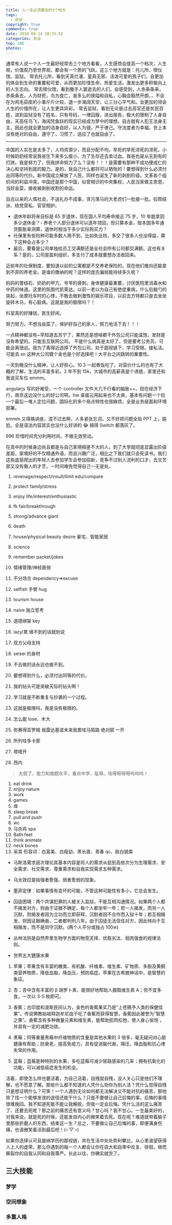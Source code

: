 ```yaml
---
title: 人一生必须要去的3个地方
tags:
  - 杂谈
copyright: true
comments: true
date: 2018-09-14 20:33:52
categories: 杂谈
top: 106
photos:
---
```


通常有人说一个人一生最好经常去三个地方看看，人生感悟会提高一个档次，人生观，价值观乃至世界观，都会有一个质的飞跃。这三个地方就是：托儿所、殡仪馆、监狱。 常去托儿所，看到天真烂漫、童真无邪、活泼可爱的孩子们，会更加的体会到生命的重要和可爱，从而更加珍惜生命，热爱生活，激发出更多积极向上的人生志向。 常去殡仪馆，看到撒手人寰逝去的人们，会感受到，人赤条条来，赤条条去，人为财死，鸟为食亡，是多么的狭隘和自私，心胸会豁然开朗，，不会在为鸡毛蒜皮的小事斤斤计较，退一步海阔天空，让三分心平气和。会更加的领会人生的价值所在，让人生更具异彩。 常去监狱，看到无论是过去高官还是贫民百姓，进到监狱没有了姓名，只有号码，一律囚服，进出报告，极大的限制了人身自由，天高任鸟飞，海阔凭鱼跃的现实已经成为梦中的理想。自古就有人犯王法身无主，因此也就会更加的洁身自好，以人为镜，严于律己。守法度者为幸福，世上本没有绝对的自由，遵守了，习惯了，适应了也就自由了。

---

<!--more-->

中国的人实在是太多了，人均资源少，而且分配不均，旱死的旱死涝死的涝死。小时候奶奶经常说我爸生下来多么瘦小，为了生存还去卖过血。我爸也是从无到有的打拼。我是努力了，但我拼命努力了么？没有！！！是需要有那种不成功便成仁的决心和坚持到底的毅力。是的，我自己什么都将可以牺牲的！要想得到什么必须付出同等的代价。新中国成立解放了人民，同样也诞生了新的剥削阶级。文革各个组织间的利益冲突。中国还是那个中国，似曾相识的中央集权，人民当家做主恩恩，当好韭菜，接收被剥削收割的命运。

自古以来的人情社会，不送礼办不成事，贪污落马的大老虎们一批接一批。拉帮结派、结党营私、官官相护。

- 退休年龄将来目标是 65 岁退休，现在国人平均寿命接近 75 岁，10 年能拿回多少退休金？- 养老个人部分退休可以逐年领回，但只算本金，按本国多年通货膨胀率测算，退休时相当于多少实际购买力？
- 社保里有些险种可能多数人用不到，比如失业险，多交了很多人也没得益，算下这种会占多少？
- 最后，要看是公司单独给员工交满额还是全社会所有公司都交满额。这也有关系？是的，公司是盈利组织，多支付了成本就要想办法收回来。

近些年的社保制度，要知道以前的公寓都是不交养老保险的。现在他们推向还能拿到不菲的养老金。是谁的缴纳的呢？这样的庞氏骗局能持续多久呢？

妈妈的胃结石、奶奶的甲亢、爷爷的骨刺。身体健康最重要，讨厌医院里消毒水和中药的味道。这里的氛围代凯莱达。以前一老以为自己有绝症重病，什么后脑勺的突起，坐摩托车时的心悸，不敢去做刺激性的娱乐项目，以前去方特都只是去坐坐旋转木马，有心脏病。这就是我的极限吗？！

科室真的好赚钱，医生好闲。

努力努力，不想当韭菜了。保护好自己的家人，努力地活下去！！！

一点精神都没有~早知道去苏宁了，果然还是想啥都干外包公司只能温饱，发财是没有希望的。只能去互联网公司。
不是什么病真是太好了，但是要考公务员。可能会离很远。我为了离得近选择了外包公司，处于鄙视链下，学习受限。接私活。可能去 sn 这种大公司镀个金也是个好选择吧！大平台之间跳转的重要性。

一天到晚没什么精神，让人好担心。10.3 一起煮饭吃了。对菜价什么的也有了大概的了解，生活的丰富多彩。2 年不到 15k，大城市的高薪真是个诱惑，家里还和我说买车位 emmm。

angularjs 写的好难受，一个 controller 文件大几千行看的脑胀==。现在经济下行，南京这边没什么的好公司啊。hw 桌面云用起来也不太爽，基本有问题一个拉一个最后一堆人定位问题，国际化的多个局点特性也很麻烦，全是业务层面和环境部署。

emmm 又得搞讲座，混不过去啊，人多紧张忘词。又不好把问题全贴 PPT 上，尴尬。全是语法内容其实也没什么好讲的 😂 搞得 Switch 都落灰了。

996 珍惜时间充分利用时间，不做无效劳动。

在高中的时候身边尚且都是与自己家境相差不大的人，到了大学就彻底显露出阶级差距，家境好的不仅精通外语，而且兴趣广泛，相比之下我们就只会死读书。我们这些底层爬出的年轻人去参加学生会参加招新，竞争不过别人流利的口才，去文艺部又没有傲人的才艺，一时间难免觉得自己一无是处。

1. revenage/respect/insult/limit edu/compare
2. protect family/stress
3. enjoy life/interest/enthusiastic
4. fk fair/breakthrough
5. strong/advance giant
6. death
7. house/physical beauty desire 豪宅、智能家居
8. science

9. remember packet/jokes
10. 情绪管理/神经衰弱
11. 不分场合 dependency=>excuse
12. selfish 手臂 hug
13. tourism house
14. naive 独立思考
15. 道德绑架 key
16. lazy/累 做不到的话就别说
17. 双方父母支持
18. seisei 的身材

19. 不去做的话永远也做不到。
20. 要想得到什么，必须付出同等的代价。
21. 我的钻头可是突破天际的钻头啊！
22. 学习就是不断重复与抄袭的一个过程。
23. 这就是极限吗，我是没有极限的。
24. 怎么能 lose、木大
25. 弥赛得亚罗贼 我雷达基诺未来我累哇马陌路 绝对腻 一开
26. 所列哇多卡那
27. 塔塔开
28. 西内

> 太假了，能力和做题水平，重点中学，耻辱。哇呀呀呀呀呜呜呜！

1. eat drink
2. enjoy nature
3. work
4. games
5. 痒
6. sleep break
7. pull and push
8. wc
9. 马杀鸡 spa
10. Bath feet
11. think animate
12. neck bones
13. 采耳
    形容词：白富美、白瘦幼、黑长直、青春 qc、肤白貌美

- 马斯洛需求层次理论其基本内容是将人的需求从低到高依次分为生理需求、安全需求、社交需求、尊重需求和自我实现需求五种需求。

- 马太效应是指强者愈强、弱者愈弱的现象。

- 墨菲定律：如果事情有变坏的可能，不管这种可能性有多小，它总会发生。

- 囚徒困境：两个共谋犯罪的人被关入监狱，不能互相沟通情况。如果两个人都不揭发对方，则由于证据不确定，每个人都坐牢一年；若一人揭发，而另一人沉默，则揭发者因为立功而立即获释，沉默者因不合作而入狱十年；若互相揭发，则因证据确凿，二者都判刑八年。由于囚徒无法信任对方，因此倾向于互相揭发，而不是同守沉默。(两个人平分或独占 100w)

- 丛林法则是自然界里生物学方面的物竞天择、优胜劣汰、弱肉强食的规律法则。

- 世界五大健康水果

1. 苹果；苹果含有丰富的糖类、有机酸、纤维素、维生素、矿物质、多酚及黄酮类营养物质，降低血脂，降血压，预防癌症。苹果在古希腊神话中，是智慧的象征。

2. 杏；杏中含有丰富的 β 胡罗卜素，能很好地帮助人摄取维生素 A；但不宜多食，一次以 3-5 枚即可。

3. 香蕉；古印度和波斯民间认为，金色的香蕉果实乃是“上苍赐予人类的保健佳果”。传说佛教始祖释迦牟尼由于吃了香蕉而获得智慧，香蕉因此被誉为“智慧之果”。香蕉含有多种微量元素和维生素，能帮助肌肉松弛，使人身心愉悦 ，并具有一定的减肥功效。

4. 黑莓；同等重量黑莓中纤维物质的含量是其他水果的 3 倍多，毫无疑问对心脏健康有帮助；防衰老，提高免疫力，具有促进脑代谢，降压，降血脂和抗心律失常的作用。

5. 蓝莓；蓝莓是种特别的水果，多吃蓝莓可减少尿路感染的几率；拥有抗氧化的功能，可以减低癌症发生的机会。

活着，即使怎么样也要活着，为自己活着，自残就自残，没人关心只是他们不理解，也不愿意了解。那些什么都不知道的人凭什么劝你为别人活？凭什么觉得自残只是想证明什么？可笑！一个人遇到无论如何都无法解决又不能对抗的痛苦，那他除了找一个能够发泄的途径还能干什么？只是不要做让自己后悔的事，后悔的事情很难挽回。我不知道死能不能让我解脱，但我一定会后悔。凭什么活的这么痛苦了，还要去死呢？那之前的痛苦还有意义吗？甘心吗？我不甘心。一生最美好的，对我来说，就是死的时候，还能发自内心的微笑着去死。现在呢？难道就带着脑子里那些折磨人的东西，结束这一生？总之，不要做让自己后悔的事，即便满身伤痛，也请微笑着活到最后吧！(◦˙▽˙◦)

如果你选择认可且接纳学历的鄙视链，并在生活中处处势利攀比，从心里渴望获得人上人的虚荣，那么你遇到的每一个人都会让你在自大和自卑中反复、徘徊，继而撕裂你的自我认同和自我尊严。长此以往，你确实就完了。

## 三大技能

### 梦学

### 空间想象

### 多重人格
